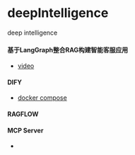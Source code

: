 # deepIntelligence
deep intelligence

#### 基于LangGraph整合RAG构建智能客服应用
- [video](https://www.douyin.com/user/self?from_tab_name=main&modal_id=7460472804861807884&showTab=like)


#### DIFY
- [docker compose](https://github.com/langgenius/dify/blob/main/docker/docker-compose.yaml)

#### RAGFLOW

#### MCP Server
- []()
